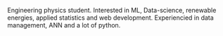 Engineering physics student. Interested in ML, Data-science, renewable energies, applied statistics and web development. Experiencied in data management, ANN and a lot of python.

<!---
AguilarAngel9/AguilarAngel9 is a ✨ special ✨ repository because its `README.md` (this file) appears on your GitHub profile.
You can click the Preview link to take a look at your changes.
--->
